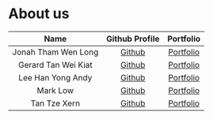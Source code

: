 # About us

Name | Github Profile | Portfolio 
:----:|:--------------:|:---------:
 Jonah Tham Wen Long | [Github](https://github.com/jonahtwl) | [Portfolio](team/jonahtwl)
 Gerard Tan Wei Kiat | [Github](https://github.com/gerardtwk) | [Portfolio](team/gerardtwk)
 Lee Han Yong Andy | [Github](https://github.com/LeeHanYongAndy) | [Portfolio](team/leehanyongandy)
 Mark Low | [Github](https://github.com/marklowsk) | [Portfolio](team/marklowsk)
 Tan Tze Xern | [Github](https://github.com/tzexern/) | [Portfolio](team/tzexern)

